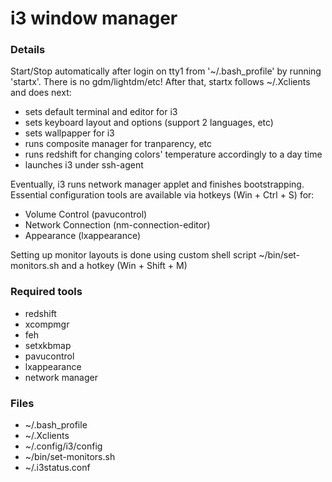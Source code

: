 # i3 window manager

### Details

Start/Stop automatically after login on tty1 from '~/.bash_profile' by running 'startx'.
There is no gdm/lightdm/etc!
After that, startx follows ~/.Xclients and does next:

* sets default terminal and editor for i3
* sets keyboard layout and options (support 2 languages, etc)
* sets wallpapper for i3
* runs composite manager for tranparency, etc
* runs redshift for changing colors' temperature accordingly to a day time
* launches i3 under ssh-agent

Eventually, i3 runs network manager applet and finishes bootstrapping.
Essential configuration tools are available via hotkeys (Win + Ctrl + S) for:

* Volume Control (pavucontrol)
* Network Connection (nm-connection-editor)
* Appearance (lxappearance)

Setting up monitor layouts is done using custom shell script ~/bin/set-monitors.sh 
and a hotkey (Win + Shift + M)

### Required tools

* redshift
* xcompmgr
* feh
* setxkbmap
* pavucontrol
* lxappearance
* network manager

### Files

* ~/.bash_profile
* ~/.Xclients
* ~/.config/i3/config
* ~/bin/set-monitors.sh
* ~/.i3status.conf

